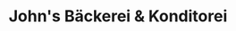 ---
title: "John's Bäckerei & Konditorei"
url: /berlin/johns-baeckerei-und-konditorei-wollankstrasse/
shop: Bäckerei
---